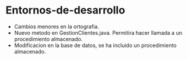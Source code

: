 # Entornos-de-desarrollo

- Cambios menores en la ortografia.
- Nuevo metodo en GestionClientes.java. Permitira hacer llamada a un procedimiento almacenado.
- Modificacion en la base de datos, se ha incluido un procedimiento almacenado.
